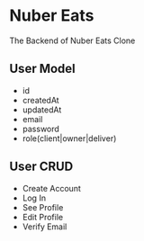 # Nuber Eats

The Backend of Nuber Eats Clone

## User Model

- id
- createdAt
- updatedAt
- email
- password
- role(client|owner|deliver)

## User CRUD

- Create Account
- Log In
- See Profile
- Edit Profile
- Verify Email
